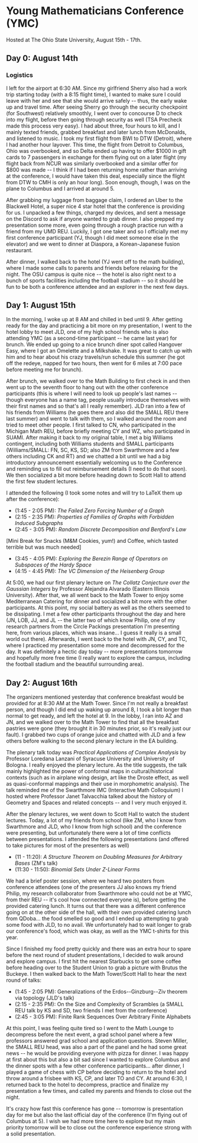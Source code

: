 # Young Mathematicians Conference (YMC)

Hosted at The Ohio State University, August 15th - 17th.

## Day 0: August 14th

### Logistics

I left for the airport at 6:30 AM. Since my girlfriend Sherry also had a work trip starting today (with a 8:15 flight time), I wanted to make sure I could leave with her and see that she would arrive safely -- thus, the early wake up and travel time. After seeing Sherry go through the security checkpoint (for Southwest) relatively smoothly, I went over to concourse D to check into my flight, before then going through security as well (TSA Precheck made this process very easy). I had about three, four hours to kill, and I mainly texted friends, grabbed breakfast and later lunch from McDonalds, and listened to music. I took my first flight from BWI to DTW (Detroit), where I had another hour layover. This time, the flight from Detroit to Columbus, Ohio was overbooked, and so Delta ended up having to offer $1000 in gift cards to 7 passengers in exchange for them flying out on a later flight (my flight back from NCUR was similarly overbooked and a similar offer for $800 was made -- I think if I had been returning home rather than arriving at the conference, I would have taken this deal, especially since the flight from DTW to CMH is only an hour long). Soon enough, though, I was on the plane to Columbus and I arrived at around 5. 

After grabbing my luggage from baggage claim, I ordered an Uber to the Blackwell Hotel, a super nice 4 star hotel that the conference is providing for us. I unpacked a few things, charged my devices, and sent a message on the Discord to ask if anyone wanted to grab dinner. I also prepped my presentation some more, even going through a rough practice run with a friend from my UMD REU. Luckily, I got one taker and so I officially met my first conference participant (YJ, though I did meet someone else in the elevator) and we went to dinner at Diaspora, a Korean-Japanese fusion restaurant. 

After dinner, I walked back to the hotel (YJ went off to the math building), where I made some calls to parents and friends before relaxing for the night. The OSU campus is quite nice -- the hotel is also right next to a bunch of sports facilities including the football stadium -- so it should be fun to be both a conference attendee and an explorer in the next few days.

## Day 1: August 15th

In the morning, I woke up at 8 AM and chilled in bed until 9. After getting ready for the day and practicing a bit more on my presentation, I went to the hotel lobby to meet JLD, one of my high school friends who is also attending YMC (as a second-time participant -- he came last year) for brunch. We ended up going to a nice brunch diner spot called Hangover Easy, where I got an Omelette and a Milkshake. It was great to catch up with him and to hear about his crazy travels/run schedule this summer (he got off the redeye, napped for two hours, then went for 6 miles at 7:00 pace before meeting me for brunch).

After brunch, we walked over to the Math Building to first check in and then went up to the seventh floor to hang out with the other conference participants (this is where I will need to look up people's last names -- though everyone has a name tag, people usually introduce themselves with their first names and so that's all I really remember). JLD ran into a few of his friends from Williams (he goes there and also did the SMALL REU there last summer) and went to talk with them, so I walked around the room and tried to meet other people. I first talked to CN, who participated in the Michigan Math REU, before briefly meeting CY and WZ, who participated in SUAMI. After making it back to my original table, I met a big Williams contingent, including both Williams students and SMALL participants (Williams/SMALL: FN, SC, KS, SD; also ZM from Swarthmore and a few others including CK and RT) and we chatted a bit until we had a big introductory announcement essentially welcoming us to the Conference and reminding us to fill out reimbursement details (I need to do that soon). We then socialized a bit more before heading down to Scott Hall to attend the first few student lectures.

I attended the following (I took some notes and will try to LaTeX them up after the conference):
- (1:45 - 2:05 PM): *The Failed Zero Forcing Number of a Graph*
- (2:15 - 2:35 PM): *Properties of Families of Graphs with Forbidden Induced Subgraphs*
- (2:45 - 3:05 PM): *Random Discrete Decomposition and Benford's Law*

[Mini Break for Snacks (M&M Cookies, yum!) and Coffee, which tasted terrible but was much needed]

- (3:45 - 4:05 PM): *Exploring the Berezin Range of Operators on Subspaces of the Hardy Space*
- (4:15 - 4:45 PM): *The VC Dimension of the Heisenberg Group*

At 5:00, we had our first plenary lecture on *The Collatz Conjecture over the Gaussian Integers* by Professor Alejandra Alvarado (Eastern Illinois University). After that, we all went back to the Math Tower to enjoy some Mediterranean Catering for dinner and socialized a bit more with the other participants. At this point, my social battery as well as the others seemed to be dissipating. I met a few other participants throughout the day and here (JN, LOB, JJ, and JL -- the latter two of which know Philip, one of my research partners from the Circle Packings presentation I'm presenting here, from various places, which was insane... I guess it really is a small world out there). Afterwards, I went back to the hotel with JN, CY, and TC, where I practiced my presentation some more and decompressed for the day. It was definitely a hectic day today -- more presentations tomorrow and hopefully more free time (I really want to explore the campus, including the football stadium and the beautiful surrounding area).

## Day 2: August 16th

The organizers mentioned yesterday that conference breakfast would be provided for at 8:30 AM at the Math Tower. Since I'm not really a breakfast person, and though I did end up waking up around 8, I took a bit longer than normal to get ready, and left the hotel at 9. In the lobby, I ran into AZ and JN, and we walked over to the Math Tower to find that all the breakfast pastries were gone (they brought it in 30 minutes prior, so it's really just our fault). I grabbed two cups of orange juice and chatted with JLD and a few others before walking to the second plenary lecture in the EA building.

The plenary talk today was *Practical Applications of Complex Analysis* by Professor Loredana Lanzani of Syracuse University and University of Bologna. I really enjoyed the plenary lecture. As the title suggests, the talk mainly highlighted the power of conformal maps in cultural/historical contexts (such as in airplane wing design, art like the Droste effect, as well as quasi-conformal mappings and their use in morphometric analysis). The talk reminded me of the Swarthmore IMC (Interactive Math Colloquium) I hosted where Professor Janet Talvacchia talked about the history of Geometry and Spaces and related concepts -- and I very much enjoyed it.

After the plenary lectures, we went down to Scott Hall to watch the student lectures. Today, a lot of my friends from school (like ZM, who I know from Swarthmore and JLD, who I know from high school) and the conference were presenting, but unfortunately there were a lot of time conflicts between presentations. I attended the following presentations (and offered to take pictures for most of the presenters as well)

 - (11 - 11:20): *A Structure Theorem on Doubling Measures for Arbitrary Bases* (ZM's talk)
 - (11:30 - 11:50): *Binomial Sets Under Z-Linear Forms*

 We had a brief poster session, where we heard two posters from conference attendees (one of the presenters JJ also knows my friend Philip, my research collaborator from Swarthmore who could not be at YMC, from their REU -- it's cool how connected everyone is), before getting the provided catering lunch. It turns out that there was a different conference going on at the other side of the hall, with their own provided catering lunch from QDoba... the food smelled so good and I ended up attempting to grab some food with JLD, to no avail. We unfortunately had to wait longer to grab our conference's food, which was okay, as well as the YMC t-shirts for this year. 

 Since I finished my food pretty quickly and there was an extra hour to spare before the next round of student presentations, I decided to walk around and explore campus. I first hit the nearest Starbucks to get some coffee before heading over to the Student Union to grab a picture with Brutus the Buckeye. I then walked back to the Math Tower/Scott Hall to hear the next round of talks:

 - (1:45 - 2:05 PM): Generalizations of the Erdos--Ginzburg--Ziv theorem via topology (JLD's talk)
 - (2:15 - 2:35 PM): On the Size and Complexity of Scrambles (a SMALL REU talk by KS and SD, two friends I met from the conference)
 - (2:45 - 3:05 PM): Finite Rank Sequences Over Arbitrary Finite Alphabets

 At this point, I was feeling quite tired so I went to the Math Lounge to decompress before the next event, a grad school panel where a few professors answered grad school and application questions. Steven Miller, the SMALL REU head, was also a part of the panel and he had some great news -- he would be providing everyone with pizza for dinner. I was happy at first about this but also a bit sad since I wanted to explore Columbus and the dinner spots with a few other conference participants... after dinner, I played a game of chess with CP before deciding to return to the hotel and throw around a frisbee with KS, CP, and later TO and CY. At around 6:30, I returned back to the hotel to decompress, practice and finalize my presentation a few times, and called my parents and friends to close out the night.

 It's crazy how fast this conference has gone -- tomorrow is presentation day for me but also the last official day of the conference (I'm flying out of Columbus at 5). I wish we had more time here to explore but my main priority tomorrow will be to close out the conference experience strong with a solid presentation.